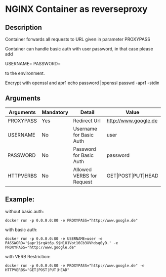 # NGINX Container as reverseproxy


## Description 

Container forwards all requests to URL given in parameter PROXYPASS

Container can handle basic auth with user password, in that case please add

  USERNAME=<user>
  PASSWORD=<encrypted-pwd> 

to the environment.

Encrypt with openssl and apr1
echo password |openssl passwd -apr1 -stdin

## Arguments

|  Arguments	| Mandatory 	| Detail 	| Value 	|
|---	|---	|---	|---	|
|  PROXYPASS	| Yes 	| Redirect Url 	| http://www.google.de 	|
|  USERNAME	| No 	| Username for Basic Auth 	| user 	|
|  PASSWORD	| No 	| Password for Basic Auth 	| password 	|
|  HTTPVERBS	| No 	| Allowed VERBS for Request 	|  GET\|POST\|PUT\|HEAD	|


## Example: 

without basic auth:

```
docker run -p 0.0.0.0:80 -e PROXYPASS="http://www.google.de"
```

with basic auth:
```
docker run -p 0.0.0.0:80 -e USERNAME=user -e PASSWORD='$apr1$rqAt6p.S$N1U1Vot16Cb3XVhdsq0yD.' -e PROXYPASS="http://www.google.de"
```

with VERB Restriction:

```
docker run -p 0.0.0.0:80 -e PROXYPASS="http://www.google.de" -e HTTPVERBS="GET|POST|PUT|HEAD"
```